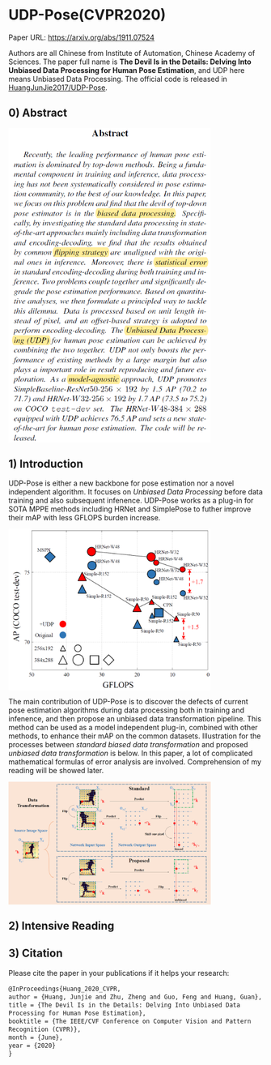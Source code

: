 # UDP-Pose(CVPR2020)

Paper URL: https://arxiv.org/abs/1911.07524

Authors are all Chinese from Institute of Automation, Chinese Academy of Sciences. The paper full name is **The Devil Is in the Details: Delving Into Unbiased Data Processing for Human Pose Estimation**, and UDP here means Unbiased Data Processing. The official code is released in [HuangJunJie2017/UDP-Pose](https://github.com/HuangJunJie2017/UDP-Pose). 

## 0) Abstract

<img src="./materials/Abstract.png" width = "400" alt="" align=center />

## 1) Introduction

UDP-Pose is either a new backbone for pose estimation nor a novel independent algorithm. It focuses on *Unbiased Data Processing* before data training and also subsequent infenence. UDP-Pose works as a plug-in for SOTA MPPE methods including HRNet and SimplePose to futher improve their mAP with less GFLOPS burden increase.

<img src="./materials/UDP_plug-in.png" width = "400" alt="" align=center />

The main contribution of UDP-Pose is to discover the defects of current pose estimation algorithms during data processing both in training and infenence, and then propose an unbiased data transformation pipeline. This method can be used as a model independent plug-in, combined with other methods, to enhance their mAP on the common datasets. Illustration for the processes between *standard biased data transformation* and proposed *unbiased data transformation* is below. In this paper, a lot of complicated mathematical formulas of error analysis are involved. Comprehension of my reading will be showed later.

<img src="./materials/UnbiasedDataProcessing.png" width = "400" alt="" align=center />


## 2) Intensive Reading


## 3) Citation
Please cite the paper in your publications if it helps your research:
```
@InProceedings{Huang_2020_CVPR,
author = {Huang, Junjie and Zhu, Zheng and Guo, Feng and Huang, Guan},
title = {The Devil Is in the Details: Delving Into Unbiased Data Processing for Human Pose Estimation},
booktitle = {The IEEE/CVF Conference on Computer Vision and Pattern Recognition (CVPR)},
month = {June},
year = {2020}
}
```
